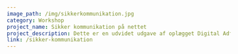```yaml
---
image_path: /img/sikkerkommunikation.jpg
category: Workshop
project_name: Sikker kommunikation på nettet
project_description: Dette er en udvidet udgave af oplægget Digital Adfærd, men der er afsat mere tid til og være flere øvelser.
link: /sikker-kommunikation
---
```

